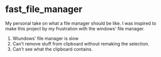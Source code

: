 # fast_file_manager
My personal take on what a file manager should be like.
I was inspired to make this project by my frustration with the windows' file manager.
1. Wiundows' file manager is slow
2. Can't remove stuff from clipboard without remaking the selection.
3. Can't see what the clipboard contains.
